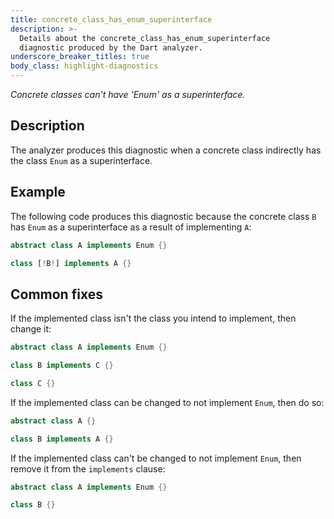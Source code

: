 ```yaml
---
title: concrete_class_has_enum_superinterface
description: >-
  Details about the concrete_class_has_enum_superinterface
  diagnostic produced by the Dart analyzer.
underscore_breaker_titles: true
body_class: highlight-diagnostics
---
```


_Concrete classes can't have 'Enum' as a superinterface._

## Description

The analyzer produces this diagnostic when a concrete class indirectly has
the class `Enum` as a superinterface.

## Example

The following code produces this diagnostic because the concrete class `B`
has `Enum` as a superinterface as a result of implementing `A`:

```dart
abstract class A implements Enum {}

class [!B!] implements A {}
```

## Common fixes

If the implemented class isn't the class you intend to implement, then
change it:

```dart
abstract class A implements Enum {}

class B implements C {}

class C {}
```

If the implemented class can be changed to not implement `Enum`, then do
so:

```dart
abstract class A {}

class B implements A {}
```

If the implemented class can't be changed to not implement `Enum`, then
remove it from the `implements` clause:

```dart
abstract class A implements Enum {}

class B {}
```
